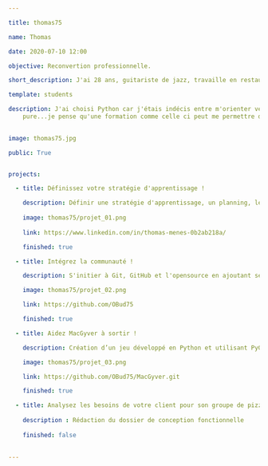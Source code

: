 ```yaml
---

title: thomas75

name: Thomas

date: 2020-07-10 12:00

objective: Reconvertion professionnelle.

short_description: J'ai 28 ans, guitariste de jazz, travaille en restauration.

template: students

description: J'ai choisi Python car j'étais indécis entre m'orienter vers les Data sciences ou la programmation
    pure...je pense qu'une formation comme celle ci peut me permettre de m'épanouir dans les deux domaines. Aussi c'est le language que m'ont conseillés mes connaissances qui travaillent dans des startups ou les Data Sciences.

    
image: thomas75.jpg

public: True


projects:

  - title: Définissez votre stratégie d'apprentissage !

    description: Définir une stratégie d'apprentissage, un planning, les objectifs et comment les réaliser.
    
    image: thomas75/projet_01.png
    
    link: https://www.linkedin.com/in/thomas-menes-0b2ab218a/

    finished: true

  - title: Intégrez la communauté !

    description: S'initier à Git, GitHub et l'opensource en ajoutant ses informations dans un dossier collectif. 

    image: thomas75/projet_02.png

    link: https://github.com/OBud75

    finished: true

  - title: Aidez MacGyver à sortir !

    description: Création d’un jeu développé en Python et utilisant PyGame.

    image: thomas75/projet_03.png

    link: https://github.com/OBud75/MacGyver.git

    finished: true

  - title: Analysez les besoins de votre client pour son groupe de pizzerias
    
    description : Rédaction du dossier de conception fonctionnelle
    
    finished: false
    

---
```

